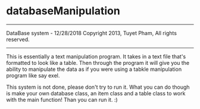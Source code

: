 # databaseManipulation
******************************************************
 DataBase system - 12/28/2018
 Copyright 2013, Tuyet Pham, All rights reserved.
******************************************************
This is essentially a text manipulation program. It takes in a text file that's formatted to look like a table. 
Then through the program it will give you the ability to manipulate the data as if you were using a tabkle manipulation program like say exel. 

This system is not done, please don't try to run it. What you can do though is make your own database class, an item class and a table class to work with the main function! Than you can run it. :)
